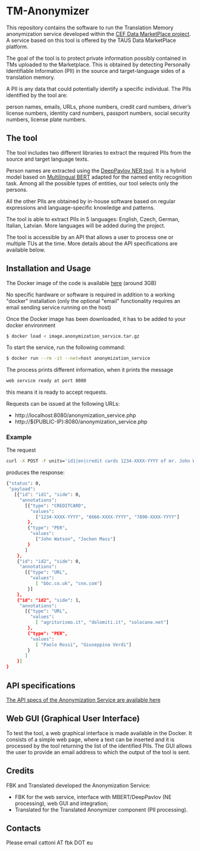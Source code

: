 # TM-Anonymizer
This repository contains the software to run the Translation Memory anonymization service developed within the [CEF Data MarketPlace project](https://www.datamarketplace.eu). A service based on this tool is offered by the TAUS Data MarketPlace platform.

The goal of the tool is to protect private information possibly contained in TMs uploaded to the Marketplace. This is obtained by detecting Personally Identifiable Information (PII) in the source and target-language sides of a translation memory. 

A PII is any data that could potentially identify a specific individual. The PIIs identified by the tool are: 

person names, emails, URLs, phone numbers, credit card numbers, driver’s license numbers, identity card numbers, passport numbers, social security numbers, license plate numbers.


## The tool
The tool includes two different libraries to extract the required PIIs from the source and target language texts. 

Person names are extracted using the [DeepPavlov NER tool](https://docs.deeppavlov.ai/en/master/features/models/ner.html). It is a hybrid model based on [Multilingual BERT](https://docs.deeppavlov.ai/en/master/features/models/bert.html) adapted for the named entity recognition task. Among all the possible types of entities, our tool selects only the persons. 

All the other PIIs are obtained by in-house software based on regular expressions and language-specific knowledge and patterns.

The tool is able to extract PIIs in 5 languages: English, Czech, German, Italian, Latvian. More languages will be added during the project.

The tool is accessible by an API that allows a user to process one or multiple TUs at the time. More details about the API specifications are available below.


## Installation and Usage

The Docker image of the code is available [here](https://drive.google.com/file/d/1mFLAWjqBLqjek0iazXRx8V2Xt8RE_0HA/view?usp=sharing)  (around 3GB) 

No specific hardware or software is required in addition to a working
"docker" installation (only the optional "email" functionality requires an email sending service running on the host)

Once the Docker image has been downloaded, it has to be added to your docker environment
```bash
$ docker load < image.anonymization_service.tar.gz
```

To start the service, run the following command:
```bash
$ docker run --rm -it --net=host anonymization_service
```

The process prints different information, when it prints the message
```bash
web service ready at port 8080
```
this means it is ready to accept requests.

Requests can be issued at the following URLs:
* http://localhost:8080/anonymization_service.php
* http://${PUBLIC-IP}:8080/anonymization_service.php


### Example

The request
```bash
curl -X POST -F units='id1|en|credit cards 1234-XXXX-YYYY of mr. John Watson and of Jochen Mass|it|bla bla bla|id2|en|We recommend the sites bbc.co.uk and cnn.com|it|Paolo Rossi and Giuseppina Verdi propongono i siti agriturismo.it dolomiti.it solocane.net' http://localhost:8080/anonymize_service.php
```
produces the response:
```bash
{"status": 0,
 "payload":
   [{"id": "id1", "side": 0,
     "annotations":
       [{"type": "CREDITCARD",
         "values":
           ["1234-XXXX-YYYY", "6666-XXXX-YYYY", "7890-XXXX-YYYY"]
        },
        {"type": "PER",
         "values":
           ["John Watson", "Jochen Mass"]
        }
       ]
    },
    {"id": "id2", "side": 0,
     "annotations":
       [{"type": "URL",
         "values":
           [ "bbc.co.uk", "cnn.com"]
        }]
    },
    {"id": "id2", "side": 1,
     "annotations":
       [{"type": "URL",
         "values":
           [ "agriturismo.it", "dolomiti.it", "solocane.net"]
        },
        {"type": "PER",
         "values":
           [ "Paolo Rossi", "Giuseppina Verdi"]
        }
       ]
    }]
}
```


## API specifications

[The API specs of the Anonymization Service are available here](https://drive.google.com/file/d/1QXJmeA0A3af3rwxaie1e6RaLJjFwyrbo/view?usp=sharing)

## Web GUI (Graphical User Interface)

To test the tool, a web graphical interface is made available in the Docker. It consists of a simple web page, where a text can be inserted and it is processed by the tool returning the list of the identified PIIs. The GUI allows the user to provide an email address to which the output of the tool is sent. 

## Credits

FBK and Translated developed the Anonymization Service:
* FBK for the web service, interface with MBERT/DeepPavlov (NE processing), web GUI and integration;
* Translated for the Translated Anonymizer component (PII processing).


## Contacts

Please email cattoni AT fbk DOT eu




